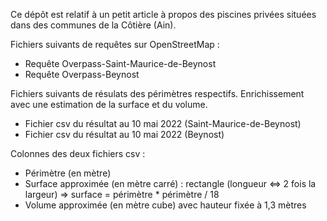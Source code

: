 Ce dépôt est relatif à un petit article à propos des piscines privées situées dans des communes de la Côtière (Ain). 

Fichiers suivants de requêtes sur OpenStreetMap :
* Requête Overpass-Saint-Maurice-de-Beynost
* Requête Overpass-Beynost

Fichiers suivants de résulats des périmètres respectifs. Enrichissement avec une estimation de la surface et du volume. 
* Fichier csv du résultat au 10 mai 2022 (Saint-Maurice-de-Beynost)
* Fichier csv du résultat au 10 mai 2022 (Beynost)

Colonnes des deux fichiers csv :
* Périmètre (en mètre)
* Surface approximée (en mètre carré) : rectangle (longueur <=> 2 fois la largeur) => surface = périmètre * périmètre / 18 
* Volume approximée (en mètre cube) avec hauteur fixée à 1,3 mètres 


